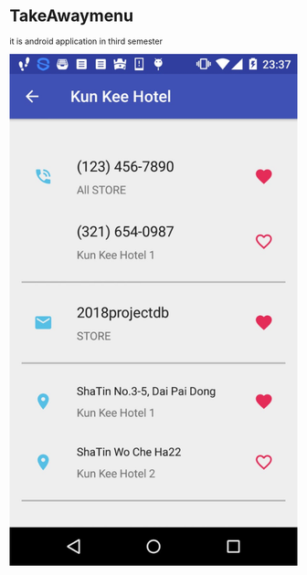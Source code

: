 # TakeAwaymenu
it is android application in third semester

![Alt text](/image/about.jpeg "Optional title")
